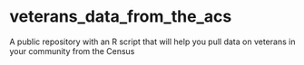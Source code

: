 # veterans_data_from_the_acs
A public repository with an R script that will help you pull data on veterans in your community from the Census 
